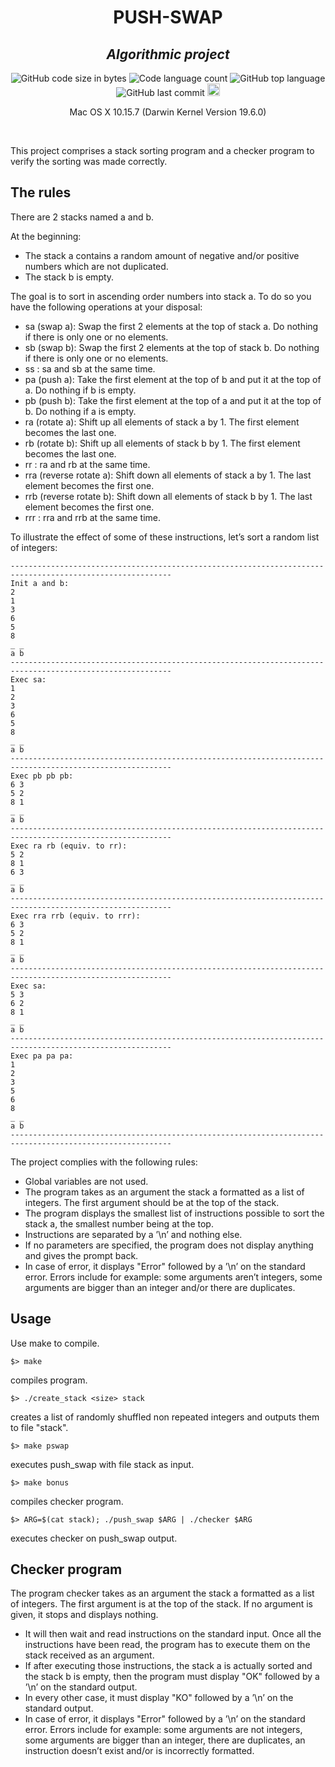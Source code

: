 <h1 align="center">
	PUSH-SWAP
</h1>
<h2 align="center">
	<b><i>Algorithmic project</i></b><br>
</h2>

<p align="center">
	<img alt="GitHub code size in bytes" src="https://img.shields.io/github/languages/code-size/psimarro-g/push_swap?color=lightblue" />
	<img alt="Code language count" src="https://img.shields.io/github/languages/count/psimarro-g/push_swap?color=yellow" />
	<img alt="GitHub top language" src="https://img.shields.io/github/languages/top/psimarro-g/push_swap?color=blue" />
	<img alt="GitHub last commit" src="https://img.shields.io/github/last-commit/psimarro-g/push_swap?color=green" />
	<img alt="GitHub code lines" src="https://tokei.rs/b1/github/psimarro-g/push_swap?color=orange" height="20"/>
</p>

<p align="center">
	Mac OS X 10.15.7 (Darwin Kernel Version 19.6.0)<br>
</p>

<br>

This project comprises a stack sorting program and a checker program to verify the sorting was made correctly.
## The rules
 
There are 2 stacks named a and b.

At the beginning:

- The stack a contains a random amount of negative and/or positive numbers
  which are not duplicated.
- The stack b is empty.

The goal is to sort in ascending order numbers into stack a. To do so you have the
following operations at your disposal:

- sa (swap a): Swap the first 2 elements at the top of stack a.
Do nothing if there is only one or no elements.
- sb (swap b): Swap the first 2 elements at the top of stack b.
Do nothing if there is only one or no elements.
- ss : sa and sb at the same time.
- pa (push a): Take the first element at the top of b and put it at the top of a.
Do nothing if b is empty.
- pb (push b): Take the first element at the top of a and put it at the top of b.
Do nothing if a is empty.
- ra (rotate a): Shift up all elements of stack a by 1.
The first element becomes the last one.
- rb (rotate b): Shift up all elements of stack b by 1.
The first element becomes the last one.
- rr : ra and rb at the same time.
- rra (reverse rotate a): Shift down all elements of stack a by 1.
The last element becomes the first one.
- rrb (reverse rotate b): Shift down all elements of stack b by 1.
The last element becomes the first one.
- rrr : rra and rrb at the same time.

To illustrate the effect of some of these instructions, let’s sort a random list of integers:
```console
----------------------------------------------------------------------------------------------------------
Init a and b:
2
1
3
6
5
8
_ _
a b
----------------------------------------------------------------------------------------------------------
Exec sa:
1
2
3
6
5
8
_ _
a b
----------------------------------------------------------------------------------------------------------
Exec pb pb pb:
6 3
5 2
8 1
_ _
a b
----------------------------------------------------------------------------------------------------------
Exec ra rb (equiv. to rr):
5 2
8 1
6 3
_ _
a b
----------------------------------------------------------------------------------------------------------
Exec rra rrb (equiv. to rrr):
6 3
5 2
8 1
_ _
a b
----------------------------------------------------------------------------------------------------------
Exec sa:
5 3
6 2
8 1
_ _
a b
----------------------------------------------------------------------------------------------------------
Exec pa pa pa:
1
2
3
5
6
8
_ _
a b
----------------------------------------------------------------------------------------------------------
```
The project complies with the following rules:

- Global variables are not used.
- The program takes as an argument the stack
a formatted as a list of integers. The first argument should be at the top of the
stack.
- The program displays the smallest list of instructions possible to sort the stack
a, the smallest number being at the top.
- Instructions are separated by a ’\n’ and nothing else.
- If no parameters are specified, the program does not display anything and gives the
prompt back.
- In case of error, it displays "Error" followed by a ’\n’ on the standard error.
Errors include for example: some arguments aren’t integers, some arguments are
bigger than an integer and/or there are duplicates.

## Usage

Use make to compile.
```console
$> make
```
compiles program.
```console
$> ./create_stack <size> stack
```
creates a list of <size> randomly shuffled non repeated integers and outputs them to file "stack".
```console
$> make pswap
```
executes push_swap with file stack as input.
```console
$> make bonus
```
compiles checker program.
```console
$> ARG=$(cat stack); ./push_swap $ARG | ./checker $ARG
```
executes checker on push_swap output.

## Checker program

The program checker takes as an argument the stack a formatted
as a list of integers. The first argument is at the top of the stack. If no argument is given, it stops and displays nothing.
- It will then wait and read instructions on the standard input. Once all the instructions have been read, the program has to
execute them on the stack received as an argument.
- If after executing those instructions, the stack a is actually sorted and the stack b
is empty, then the program must display "OK" followed by a ’\n’ on the standard
output.
- In every other case, it must display "KO" followed by a ’\n’ on the standard output.
- In case of error, it displays "Error" followed by a ’\n’ on the standard error. Errors include for example: some arguments are not integers, some arguments
are bigger than an integer, there are duplicates, an instruction doesn’t exist and/or
is incorrectly formatted.
